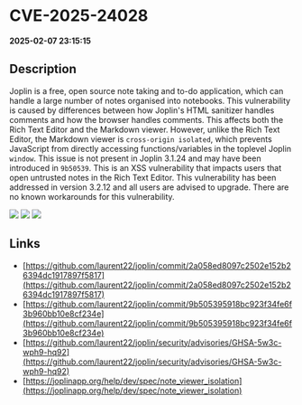 # CVE-2025-24028

**2025-02-07 23:15:15**

## Description
Joplin is a free, open source note taking and to-do application, which can handle a large number of notes organised into notebooks. This vulnerability is caused by differences between how Joplin's HTML sanitizer handles comments and how the browser handles comments. This affects both the Rich Text Editor and the Markdown viewer. However, unlike the Rich Text Editor, the Markdown viewer is `cross-origin isolated`, which prevents JavaScript from directly accessing functions/variables in the toplevel Joplin `window`. This issue is not present in Joplin 3.1.24 and may have been introduced in `9b50539`. This is an XSS vulnerability that impacts users that open untrusted notes in the Rich Text Editor. This vulnerability has been addressed in version 3.2.12 and all users are advised to upgrade. There are no known workarounds for this vulnerability.

![](https://img.shields.io/static/v1?label=Score&message=7.8&color=red)
![](https://img.shields.io/static/v1?label=Severity&message=HIGH&color=red)
![](https://img.shields.io/static/v1?label=CWE&message=XSS&color=green)

## Links
- [https://github.com/laurent22/joplin/commit/2a058ed8097c2502e152b26394dc1917897f5817](https://github.com/laurent22/joplin/commit/2a058ed8097c2502e152b26394dc1917897f5817)
- [https://github.com/laurent22/joplin/commit/9b505395918bc923f34fe6f3b960bb10e8cf234e](https://github.com/laurent22/joplin/commit/9b505395918bc923f34fe6f3b960bb10e8cf234e)
- [https://github.com/laurent22/joplin/security/advisories/GHSA-5w3c-wph9-hq92](https://github.com/laurent22/joplin/security/advisories/GHSA-5w3c-wph9-hq92)
- [https://joplinapp.org/help/dev/spec/note_viewer_isolation](https://joplinapp.org/help/dev/spec/note_viewer_isolation)
